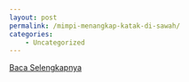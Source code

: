 ```yaml
---
layout: post
permalink: /mimpi-menangkap-katak-di-sawah/
categories:
    - Uncategorized
---
```


[Baca Selengkapnya](/03)